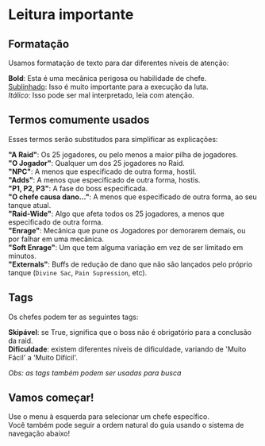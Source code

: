 # Leitura importante

## Formatação

Usamos formatação de texto para dar diferentes níveis de atenção:

__Bold__: Esta é uma mecânica perigosa ou habilidade de chefe.  
<ins>Sublinhado</ins>: Isso é muito importante para a execução da luta.  
_Itálico_: Isso pode ser mal interpretado, leia com atenção.

## Termos comumente usados

Esses termos serão substitudos para simplificar as explicações:

__"A Raid"__: Os 25 jogadores, ou pelo menos a maior pilha de jogadores.  
__"O Jogador"__: Qualquer um dos 25 jogadores no Raid.  
__"NPC"__: A menos que especificado de outra forma, hostil.  
__"Adds"__: A menos que especificado de outra forma, hostis.  
__"P1, P2, P3"__: A fase do boss especificada.  
__"O chefe causa dano…"__: A menos que especificado de outra forma, ao seu tanque atual.  
__"Raid-Wide"__: Algo que afeta todos os 25 jogadores, a menos que especificado de outra forma.  
__"Enrage"__: Mecânica que pune os Jogadores por demorarem demais, ou por falhar em uma mecânica.  
__"Soft Enrage"__: Um que tem alguma variação em vez de ser limitado em minutos.  
__"Externals"__: Buffs de redução de dano que não são lançados pelo próprio tanque (`Divine Sac`, `Pain Supression`, etc).

## Tags

Os chefes podem ter as seguintes tags:

__Skipável__: se True, significa que o boss não é obrigatório para a conclusão da raid.  
__Dificuldade__: existem diferentes níveis de dificuldade, variando de 'Muito Fácil'  a  'Muito Difícil'.  

_Obs: as tags também podem ser usadas para busca_

## Vamos começar!

Use o menu à esquerda para selecionar um chefe específico.  
Você também pode seguir a ordem natural do guia usando o sistema de navegação abaixo!
